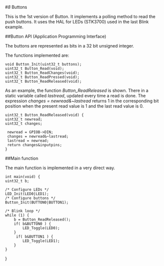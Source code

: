 #*8* Buttons


This is the 1st version of Button. It implements a polling method to read the push buttons. It uses the HAL for LEDs (STK3700) used in the last Blink example.

##Button API (Application Programming Interface)

The buttons are represented as bits in a 32 bit unsigned integer.

The functions implemented are:

    void Button_Init(uint32_t buttons);
    uint32_t Button_Read(void);
    uint32_t Button_ReadChanges(void);
    uint32_t Button_ReadPressed(void);
    uint32_t Button_ReadReleased(void);
    
As an example, the function *Button_ReadReleased* is shown. There in a static variable called *lastread*, updated every time a read is done. The expression *changes = newread&~lastread* returns 1 in the corresponding bit position when the present read value is 1 and the last read value is 0.

    uint32_t Button_ReadReleased(void) {
    uint32_t newread;
    uint32_t changes;
    
     newread = GPIOB->DIN;
     changes = newread&~lastread;
     lastread = newread;
     return changes&inputpins;
    }
    
##Main function

The main function is implemented in a very direct way.

    int main(void) {
    uint32_t b;
    
    /* Configure LEDs */
    LED_Init(LED0|LED1);
    /* Configure buttons */
    Button_Init(BUTTON0|BUTTON1);
    
    /* Blink loop */
    while (1) {
        b = Button_ReadReleased();
        if( b&BUTTON0 ) {
            LED_Toggle(LED0);
        }
         if( b&BUTTON1 ) {
            LED_Toggle(LED1);
        }
    }
    
}
